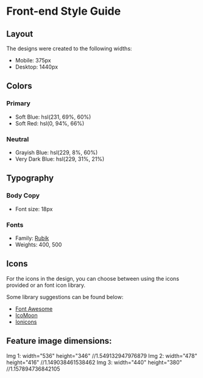 # Front-end Style Guide

## Layout

The designs were created to the following widths:

- Mobile: 375px
- Desktop: 1440px

## Colors

### Primary

- Soft Blue: hsl(231, 69%, 60%)
- Soft Red: hsl(0, 94%, 66%)

### Neutral

- Grayish Blue: hsl(229, 8%, 60%)
- Very Dark Blue: hsl(229, 31%, 21%)

## Typography

### Body Copy

- Font size: 18px

### Fonts

- Family: [Rubik](https://fonts.google.com/specimen/Rubik)
- Weights: 400, 500

## Icons

For the icons in the design, you can choose between using the icons provided or an font icon library.

Some library suggestions can be found below:

- [Font Awesome](https://fontawesome.com)
- [IcoMoon](https://icomoon.io)
- [Ionicons](https://ionicons.com)



## Feature image dimensions:

Img 1: width="536" height="346" //1.549132947976879
Img 2: width="478" height="416" //1.149038461538462
Img 3: width="440" height="380" //1.157894736842105
